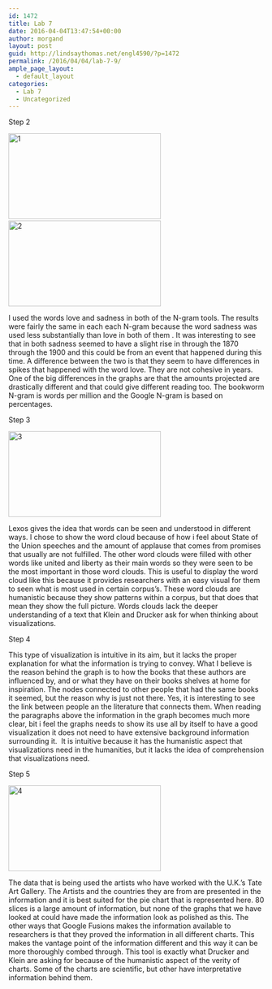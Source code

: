 ```yaml
---
id: 1472
title: Lab 7
date: 2016-04-04T13:47:54+00:00
author: morgand
layout: post
guid: http://lindsaythomas.net/engl4590/?p=1472
permalink: /2016/04/04/lab-7-9/
ample_page_layout:
  - default_layout
categories:
  - Lab 7
  - Uncategorized
---
```

Step 2

<a href="http://lindsaythomas.net/engl4590/wp-content/uploads/sites/10/2016/04/1.png" rel="attachment wp-att-1473"><img class="alignnone size-medium wp-image-1473" src="http://lindsaythomas.net/engl4590/wp-content/uploads/sites/10/2016/04/1-300x169.png" alt="1" width="300" height="169" srcset="http://lindsaythomas.net/engl4590/wp-content/uploads/sites/10/2016/04/1-300x169.png 300w, http://lindsaythomas.net/engl4590/wp-content/uploads/sites/10/2016/04/1-768x432.png 768w, http://lindsaythomas.net/engl4590/wp-content/uploads/sites/10/2016/04/1-1024x576.png 1024w, http://lindsaythomas.net/engl4590/wp-content/uploads/sites/10/2016/04/1.png 1600w" sizes="(max-width: 300px) 100vw, 300px" /></a> <a href="http://lindsaythomas.net/engl4590/wp-content/uploads/sites/10/2016/04/2.png" rel="attachment wp-att-1474"><img class="alignnone size-medium wp-image-1474" src="http://lindsaythomas.net/engl4590/wp-content/uploads/sites/10/2016/04/2-300x169.png" alt="2" width="300" height="169" srcset="http://lindsaythomas.net/engl4590/wp-content/uploads/sites/10/2016/04/2-300x169.png 300w, http://lindsaythomas.net/engl4590/wp-content/uploads/sites/10/2016/04/2-768x432.png 768w, http://lindsaythomas.net/engl4590/wp-content/uploads/sites/10/2016/04/2-1024x576.png 1024w, http://lindsaythomas.net/engl4590/wp-content/uploads/sites/10/2016/04/2.png 1600w" sizes="(max-width: 300px) 100vw, 300px" /></a>

I used the words love and sadness in both of the N-gram tools. The results were fairly the same in each each N-gram because the word sadness was used less substantially than love in both of them . It was interesting to see that in both sadness seemed to have a slight rise in through the 1870 through the 1900 and this could be from an event that happened during this time. A difference between the two is that they seem to have differences in spikes that happened with the word love. They are not cohesive in years. One of the big differences in the graphs are that the amounts projected are drastically different and that could give different reading too. The bookworm N-gram is words per million and the Google N-gram is based on percentages.

Step 3

<a href="http://lindsaythomas.net/engl4590/wp-content/uploads/sites/10/2016/04/3.png" rel="attachment wp-att-1476"><img class="alignnone size-medium wp-image-1476" src="http://lindsaythomas.net/engl4590/wp-content/uploads/sites/10/2016/04/3-300x169.png" alt="3" width="300" height="169" srcset="http://lindsaythomas.net/engl4590/wp-content/uploads/sites/10/2016/04/3-300x169.png 300w, http://lindsaythomas.net/engl4590/wp-content/uploads/sites/10/2016/04/3-768x432.png 768w, http://lindsaythomas.net/engl4590/wp-content/uploads/sites/10/2016/04/3-1024x576.png 1024w, http://lindsaythomas.net/engl4590/wp-content/uploads/sites/10/2016/04/3.png 1600w" sizes="(max-width: 300px) 100vw, 300px" /></a>

Lexos gives the idea that words can be seen and understood in different ways. I chose to show the word cloud because of how i feel about State of the Union speeches and the amount of applause that comes from promises that usually are not fulfilled. The other word clouds were filled with other words like united and liberty as their main words so they were seen to be the most important in those word clouds. This is useful to display the word cloud like this because it provides researchers with an easy visual for them to seen what is most used in certain corpus&#8217;s. These word clouds are humanistic because they show patterns within a corpus, but that does that mean they show the full picture. Words clouds lack the deeper understanding of a text that Klein and Drucker ask for when thinking about visualizations.

Step 4

This type of visualization is intuitive in its aim, but it lacks the proper explanation for what the information is trying to convey. What I believe is the reason behind the graph is to how the books that these authors are influenced by, and or what they have on their books shelves at home for inspiration. The nodes connected to other people that had the same books it seemed, but the reason why is just not there. Yes, it is interesting to see the link between people an the literature that connects them. When reading the paragraphs above the information in the graph becomes much more clear, bit i feel the graphs needs to show its use all by itself to have a good visualization it does not need to have extensive background information surrounding it.  It is intuitive because it has the humanistic aspect that visualizations need in the humanities, but it lacks the idea of comprehension that visualizations need.

Step 5

<a href="http://lindsaythomas.net/engl4590/wp-content/uploads/sites/10/2016/04/4.png" rel="attachment wp-att-1482"><img class="alignnone size-medium wp-image-1482" src="http://lindsaythomas.net/engl4590/wp-content/uploads/sites/10/2016/04/4-300x169.png" alt="4" width="300" height="169" srcset="http://lindsaythomas.net/engl4590/wp-content/uploads/sites/10/2016/04/4-300x169.png 300w, http://lindsaythomas.net/engl4590/wp-content/uploads/sites/10/2016/04/4-768x432.png 768w, http://lindsaythomas.net/engl4590/wp-content/uploads/sites/10/2016/04/4-1024x576.png 1024w, http://lindsaythomas.net/engl4590/wp-content/uploads/sites/10/2016/04/4.png 1600w" sizes="(max-width: 300px) 100vw, 300px" /></a>

The data that is being used the artists who have worked with the U.K.&#8217;s Tate Art Gallery. The Artists and the countries they are from are presented in the information and it is best suited for the pie chart that is represented here. 80 slices is a large amount of information, but none of the graphs that we have looked at could have made the information look as polished as this. The other ways that Google Fusions makes the information available to researchers is that they proved the information in all different charts. This makes the vantage point of the information different and this way it can be more thoroughly combed through. This tool is exactly what Drucker and Klein are asking for because of the humanistic aspect of the verity of charts. Some of the charts are scientific, but other have interpretative information behind them.